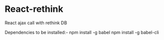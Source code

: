 # React-rethink
React ajax call with rethink DB


Dependencies to be installed:-
  npm install -g babel
  npm install -g babel-cli
